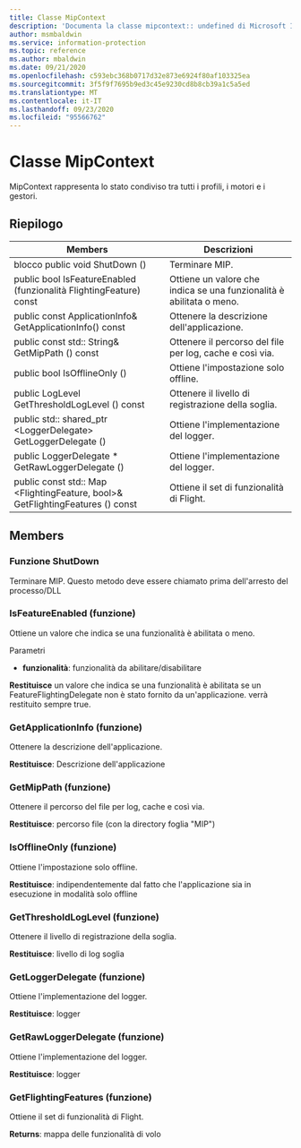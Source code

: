 ```yaml
---
title: Classe MipContext
description: 'Documenta la classe mipcontext:: undefined di Microsoft Information Protection (MIP) SDK.'
author: msmbaldwin
ms.service: information-protection
ms.topic: reference
ms.author: mbaldwin
ms.date: 09/21/2020
ms.openlocfilehash: c593ebc368b0717d32e873e6924f80af103325ea
ms.sourcegitcommit: 3f5f9f7695b9ed3c45e9230cd8b8cb39a1c5a5ed
ms.translationtype: MT
ms.contentlocale: it-IT
ms.lasthandoff: 09/23/2020
ms.locfileid: "95566762"
---
```

# <a name="class-mipcontext"></a>Classe MipContext 
MipContext rappresenta lo stato condiviso tra tutti i profili, i motori e i gestori.
  
## <a name="summary"></a>Riepilogo
 Members                        | Descrizioni                                
--------------------------------|---------------------------------------------
blocco public void ShutDown ()  |  Terminare MIP.
public bool IsFeatureEnabled (funzionalità FlightingFeature) const  |  Ottiene un valore che indica se una funzionalità è abilitata o meno.
public const ApplicationInfo& GetApplicationInfo() const  |  Ottenere la descrizione dell'applicazione.
public const std:: String& GetMipPath () const  |  Ottenere il percorso del file per log, cache e così via.
public bool IsOfflineOnly ()  |  Ottiene l'impostazione solo offline.
public LogLevel GetThresholdLogLevel () const  |  Ottenere il livello di registrazione della soglia.
public std:: shared_ptr \<LoggerDelegate\> GetLoggerDelegate ()  |  Ottiene l'implementazione del logger.
public LoggerDelegate * GetRawLoggerDelegate ()  |  Ottiene l'implementazione del logger.
public const std:: Map \<FlightingFeature, bool\>& GetFlightingFeatures () const  |  Ottiene il set di funzionalità di Flight.
  
## <a name="members"></a>Members
  
### <a name="shutdown-function"></a>Funzione ShutDown
Terminare MIP.
Questo metodo deve essere chiamato prima dell'arresto del processo/DLL
  
### <a name="isfeatureenabled-function"></a>IsFeatureEnabled (funzione)
Ottiene un valore che indica se una funzionalità è abilitata o meno.

Parametri  
* **funzionalità**: funzionalità da abilitare/disabilitare



  
**Restituisce** un valore che indica se una funzionalità è abilitata se un FeatureFlightingDelegate non è stato fornito da un'applicazione. verrà restituito sempre true.
  
### <a name="getapplicationinfo-function"></a>GetApplicationInfo (funzione)
Ottenere la descrizione dell'applicazione.

  
**Restituisce**: Descrizione dell'applicazione
  
### <a name="getmippath-function"></a>GetMipPath (funzione)
Ottenere il percorso del file per log, cache e così via.

  
**Restituisce**: percorso file (con la directory foglia "MIP")
  
### <a name="isofflineonly-function"></a>IsOfflineOnly (funzione)
Ottiene l'impostazione solo offline.

  
**Restituisce**: indipendentemente dal fatto che l'applicazione sia in esecuzione in modalità solo offline
  
### <a name="getthresholdloglevel-function"></a>GetThresholdLogLevel (funzione)
Ottenere il livello di registrazione della soglia.

  
**Restituisce**: livello di log soglia
  
### <a name="getloggerdelegate-function"></a>GetLoggerDelegate (funzione)
Ottiene l'implementazione del logger.

  
**Restituisce**: logger
  
### <a name="getrawloggerdelegate-function"></a>GetRawLoggerDelegate (funzione)
Ottiene l'implementazione del logger.

  
**Restituisce**: logger
  
### <a name="getflightingfeatures-function"></a>GetFlightingFeatures (funzione)
Ottiene il set di funzionalità di Flight.

  
**Returns**: mappa delle funzionalità di volo